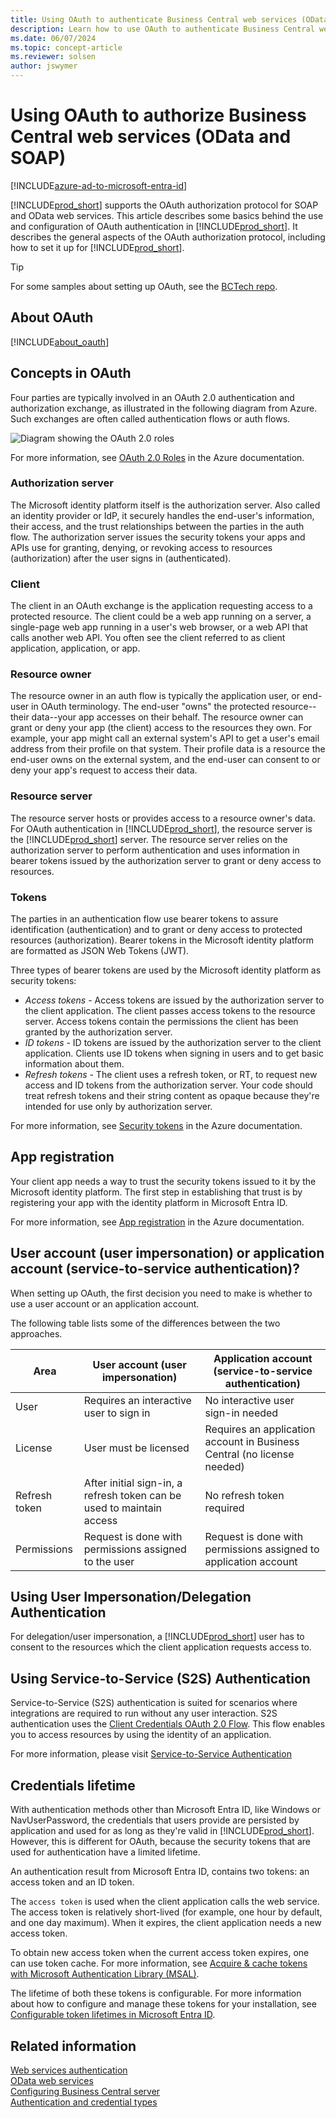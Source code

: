 ```yaml
---
title: Using OAuth to authenticate Business Central web services (OData and SOAP)
description: Learn how to use OAuth to authenticate Business Central web services (OData and SOAP).
ms.date: 06/07/2024
ms.topic: concept-article
ms.reviewer: solsen
author: jswymer
---
```


# Using OAuth to authorize Business Central web services (OData and SOAP)

[!INCLUDE[azure-ad-to-microsoft-entra-id](~/../shared-content/shared/azure-ad-to-microsoft-entra-id.md)]

[!INCLUDE[prod_short](../developer/includes/prod_short.md)] supports the OAuth authorization protocol for SOAP and OData web services. This article describes some basics behind the use and configuration of OAuth authentication in [!INCLUDE[prod_short](../developer/includes/prod_short.md)]. It describes the general aspects of the OAuth authorization protocol, including how to set it up for [!INCLUDE[prod_short](../developer/includes/prod_short.md)].

> [!TIP]
> For some samples about setting up OAuth, see the [BCTech repo](https://github.com/microsoft/BCTech/tree/master/samples/PSOAuthBCAccess).

## About OAuth

[!INCLUDE[about_oauth](../developer/includes/include-about-oauth.md)]

## Concepts in OAuth

Four parties are typically involved in an OAuth 2.0 authentication and authorization exchange, as illustrated in the following diagram from Azure. Such exchanges are often called authentication flows or auth flows.

![Diagram showing the OAuth 2.0 roles](../developer/media/oauth-protocols-roles.png)

For more information, see [OAuth 2.0 Roles](/azure/active-directory/develop/active-directory-v2-protocols) in the Azure documentation.

### Authorization server

The Microsoft identity platform itself is the authorization server. Also called an identity provider or IdP, it securely handles the end-user's information, their access, and the trust relationships between the parties in the auth flow. The authorization server issues the security tokens your apps and APIs use for granting, denying, or revoking access to resources (authorization) after the user signs in (authenticated).

### Client

The client in an OAuth exchange is the application requesting access to a protected resource. The client could be a web app running on a server, a single-page web app running in a user's web browser, or a web API that calls another web API. You often see the client referred to as client application, application, or app.

### Resource owner

The resource owner in an auth flow is typically the application user, or end-user in OAuth terminology. The end-user "owns" the protected resource--their data--your app accesses on their behalf. The resource owner can grant or deny your app (the client) access to the resources they own. For example, your app might call an external system's API to get a user's email address from their profile on that system. Their profile data is a resource the end-user owns on the external system, and the end-user can consent to or deny your app's request to access their data.

### Resource server

The resource server hosts or provides access to a resource owner's data. For OAuth authentication in [!INCLUDE[prod_short](../developer/includes/prod_short.md)], the resource server is the [!INCLUDE[prod_short](../developer/includes/prod_short.md)] server. The resource server relies on the authorization server to perform authentication and uses information in bearer tokens issued by the authorization server to grant or deny access to resources.

### Tokens

The parties in an authentication flow use bearer tokens to assure identification (authentication) and to grant or deny access to protected resources (authorization). Bearer tokens in the Microsoft identity platform are formatted as JSON Web Tokens (JWT).

Three types of bearer tokens are used by the Microsoft identity platform as security tokens:
- _Access tokens_ - Access tokens are issued by the authorization server to the client application. The client passes access tokens to the resource server. Access tokens contain the permissions the client has been granted by the authorization server.
- _ID tokens_ - ID tokens are issued by the authorization server to the client application. Clients use ID tokens when signing in users and to get basic information about them.
- _Refresh tokens_ - The client uses a refresh token, or RT, to request new access and ID tokens from the authorization server. Your code should treat refresh tokens and their string content as opaque because they're intended for use only by authorization server.

For more information, see [Security tokens](/azure/active-directory/develop/security-tokens) in the Azure documentation.

## App registration

Your client app needs a way to trust the security tokens issued to it by the Microsoft identity platform. The first step in establishing that trust is by registering your app with the identity platform in Microsoft Entra ID.

For more information, see [App registration](/azure/active-directory/develop/active-directory-v2-protocols#app-registration) in the Azure documentation.

## User account (user impersonation) or application account (service-to-service authentication)?

When setting up OAuth, the first decision you need to make is whether to use a user account or an application account.

The following table lists some of the differences between the two approaches.

| Area | User account (user impersonation) | Application account (service-to-service authentication) |
| ---- | --------------------------------- | ------------------------------------------------------- |
| User | Requires an interactive user to sign in | No interactive user sign-in needed |
| License | User must be licensed | Requires an application account in Business Central (no license needed) |
| Refresh token | After initial sign-in, a refresh token can be used to maintain access | No refresh token required |
| Permissions | Request is done with permissions assigned to the user | Request is done with permissions assigned to application account |

## Using User Impersonation/Delegation Authentication

For delegation/user impersonation, a [!INCLUDE[prod_short](../developer/includes/prod_short.md)] user has to consent to the resources which the client application requests access to.

## Using Service-to-Service (S2S) Authentication

Service-to-Service (S2S) authentication is suited for scenarios where integrations are required to run without any user interaction. S2S authentication uses the [Client Credentials OAuth 2.0 Flow](/azure/active-directory/develop/v2-oauth2-client-creds-grant-flow). This flow enables you to access resources by using the identity of an application.

For more information, please visit [Service-to-Service Authentication](../administration/automation-apis-using-s2s-authentication.md)

## Credentials lifetime

With authentication methods other than Microsoft Entra ID, like Windows or NavUserPassword, the credentials that users provide are persisted by application and used for as long as they're valid in [!INCLUDE[prod_short](../developer/includes/prod_short.md)]. However, this is different for OAuth, because the security tokens that are used for authentication have a limited lifetime.

An authentication result from Microsoft Entra ID, contains two tokens: an access token and an ID token.

The `access token` is used when the client application calls the web service. The access token is relatively short-lived (for example, one hour by default, and one day maximum). When it expires, the client application needs a new access token.

To obtain new access token when the current access token expires, one can use token cache. For more information, see [Acquire & cache tokens with Microsoft Authentication Library (MSAL)](/azure/active-directory/develop/msal-acquire-cache-tokens).

The lifetime of both these tokens is configurable. For more information about how to configure and manage these tokens for your installation, see [Configurable token lifetimes in Microsoft Entra ID](/azure/active-directory/develop/active-directory-configurable-token-lifetimes).

## Related information
  
[Web services authentication](web-services-authentication.md)  
[OData web services](OData-Web-Services.md)  
[Configuring Business Central server](../administration/configure-server-instance.md)  
[Authentication and credential types](../administration/Users-Credential-Types.md)
